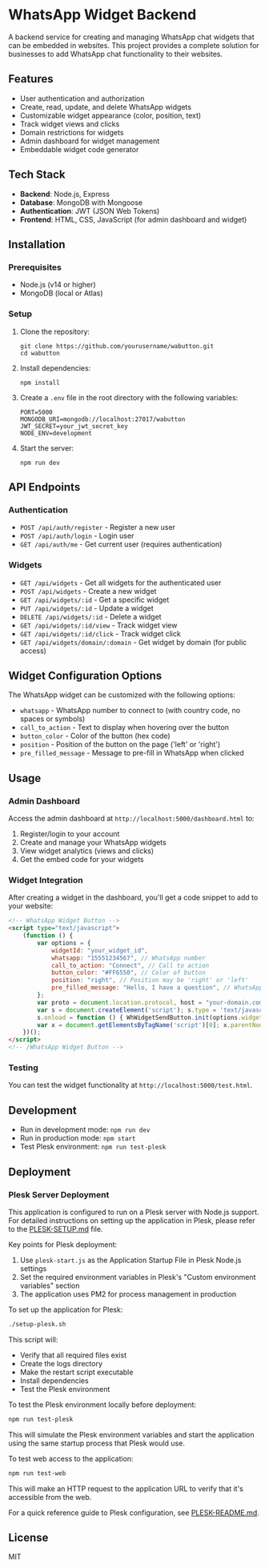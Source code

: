 # WhatsApp Widget Backend

A backend service for creating and managing WhatsApp chat widgets that can be embedded in websites. This project provides a complete solution for businesses to add WhatsApp chat functionality to their websites.

## Features

- User authentication and authorization
- Create, read, update, and delete WhatsApp widgets
- Customizable widget appearance (color, position, text)
- Track widget views and clicks
- Domain restrictions for widgets
- Admin dashboard for widget management
- Embeddable widget code generator

## Tech Stack

- **Backend**: Node.js, Express
- **Database**: MongoDB with Mongoose
- **Authentication**: JWT (JSON Web Tokens)
- **Frontend**: HTML, CSS, JavaScript (for admin dashboard and widget)

## Installation

### Prerequisites

- Node.js (v14 or higher)
- MongoDB (local or Atlas)

### Setup

1. Clone the repository:
   ```
   git clone https://github.com/yourusername/wabutton.git
   cd wabutton
   ```

2. Install dependencies:
   ```
   npm install
   ```

3. Create a `.env` file in the root directory with the following variables:
   ```
   PORT=5000
   MONGODB_URI=mongodb://localhost:27017/wabutton
   JWT_SECRET=your_jwt_secret_key
   NODE_ENV=development
   ```

4. Start the server:
   ```
   npm run dev
   ```

## API Endpoints

### Authentication

- `POST /api/auth/register` - Register a new user
- `POST /api/auth/login` - Login user
- `GET /api/auth/me` - Get current user (requires authentication)

### Widgets

- `GET /api/widgets` - Get all widgets for the authenticated user
- `POST /api/widgets` - Create a new widget
- `GET /api/widgets/:id` - Get a specific widget
- `PUT /api/widgets/:id` - Update a widget
- `DELETE /api/widgets/:id` - Delete a widget
- `GET /api/widgets/:id/view` - Track widget view
- `GET /api/widgets/:id/click` - Track widget click
- `GET /api/widgets/domain/:domain` - Get widget by domain (for public access)

## Widget Configuration Options

The WhatsApp widget can be customized with the following options:

- `whatsapp` - WhatsApp number to connect to (with country code, no spaces or symbols)
- `call_to_action` - Text to display when hovering over the button
- `button_color` - Color of the button (hex code)
- `position` - Position of the button on the page ('left' or 'right')
- `pre_filled_message` - Message to pre-fill in WhatsApp when clicked

## Usage

### Admin Dashboard

Access the admin dashboard at `http://localhost:5000/dashboard.html` to:

1. Register/login to your account
2. Create and manage your WhatsApp widgets
3. View widget analytics (views and clicks)
4. Get the embed code for your widgets

### Widget Integration

After creating a widget in the dashboard, you'll get a code snippet to add to your website:

```html
<!-- WhatsApp Widget Button -->
<script type="text/javascript">
    (function () {
        var options = {
            widgetId: "your_widget_id",
            whatsapp: "15551234567", // WhatsApp number
            call_to_action: "Connect", // Call to action
            button_color: "#FF6550", // Color of button
            position: "right", // Position may be 'right' or 'left'
            pre_filled_message: "Hello, I have a question", // WhatsApp pre-filled message
        };
        var proto = document.location.protocol, host = "your-domain.com", url = proto + "//" + host;
        var s = document.createElement('script'); s.type = 'text/javascript'; s.async = true; s.src = url + '/widget.js';
        s.onload = function () { WhWidgetSendButton.init(options.widgetId, options); };
        var x = document.getElementsByTagName('script')[0]; x.parentNode.insertBefore(s, x);
    })();
</script>
<!-- /WhatsApp Widget Button -->
```

### Testing

You can test the widget functionality at `http://localhost:5000/test.html`.

## Development

- Run in development mode: `npm run dev`
- Run in production mode: `npm start`
- Test Plesk environment: `npm run test-plesk`

## Deployment

### Plesk Server Deployment

This application is configured to run on a Plesk server with Node.js support. For detailed instructions on setting up the application in Plesk, please refer to the [PLESK-SETUP.md](PLESK-SETUP.md) file.

Key points for Plesk deployment:

1. Use `plesk-start.js` as the Application Startup File in Plesk Node.js settings
2. Set the required environment variables in Plesk's "Custom environment variables" section
3. The application uses PM2 for process management in production

To set up the application for Plesk:

```bash
./setup-plesk.sh
```

This script will:
- Verify that all required files exist
- Create the logs directory
- Make the restart script executable
- Install dependencies
- Test the Plesk environment

To test the Plesk environment locally before deployment:

```bash
npm run test-plesk
```

This will simulate the Plesk environment variables and start the application using the same startup process that Plesk would use.

To test web access to the application:

```bash
npm run test-web
```

This will make an HTTP request to the application URL to verify that it's accessible from the web.

For a quick reference guide to Plesk configuration, see [PLESK-README.md](PLESK-README.md).

## License

MIT
